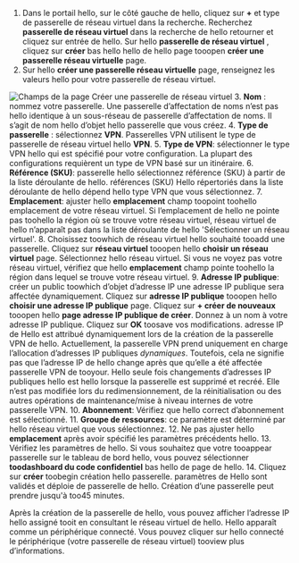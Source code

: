 1. Dans le portail hello, sur le côté gauche de hello, cliquez sur  **+**  et type de passerelle de réseau virtuel dans la recherche. Recherchez **passerelle de réseau virtuel** dans la recherche de hello retourner et cliquez sur entrée de hello. Sur hello **passerelle de réseau virtuel** , cliquez sur **créer** bas hello hello de hello page tooopen **créer une passerelle réseau virtuelle** page.
2. Sur hello **créer une passerelle réseau virtuelle** page, renseignez les valeurs hello pour votre passerelle de réseau virtuel.

  ![Champs de la page Créer une passerelle de réseau virtuel](./media/vpn-gateway-add-gw-p2s-rm-portal-include/p2sgw.png "Champs de la page Créer une passerelle de réseau virtuel")
3. **Nom** : nommez votre passerelle. Une passerelle d’affectation de noms n’est pas hello identique à un sous-réseau de passerelle d’affectation de noms. Il s’agit de nom hello d’objet hello passerelle que vous créez.
4. **Type de passerelle** : sélectionnez **VPN**. Passerelles VPN utilisent le type de passerelle de réseau virtuel hello **VPN**.
5. **Type de VPN**: sélectionner le type VPN hello qui est spécifié pour votre configuration. La plupart des configurations requièrent un type de VPN basé sur un itinéraire.
6. **Référence (SKU)**: passerelle hello sélectionnez référence (SKU) à partir de la liste déroulante de hello. références (SKU) Hello répertoriés dans la liste déroulante de hello dépend hello type VPN que vous sélectionnez.
7. **Emplacement**: ajuster hello **emplacement** champ toopoint toohello emplacement de votre réseau virtuel. Si l’emplacement de hello ne pointe pas toohello la région où se trouve votre réseau virtuel, réseau virtuel de hello n’apparaît pas dans la liste déroulante de hello 'Sélectionner un réseau virtuel'.
8. Choisissez toowhich de réseau virtuel hello souhaité tooadd une passerelle. Cliquez sur **réseau virtuel** tooopen hello **choisir un réseau virtuel** page. Sélectionnez hello réseau virtuel. Si vous ne voyez pas votre réseau virtuel, vérifiez que hello **emplacement** champ pointe toohello la région dans lequel se trouve votre réseau virtuel.
9. **Adresse IP publique**: créer un public toowhich d’objet d’adresse IP une adresse IP publique sera affectée dynamiquement. Cliquez sur **adresse IP publique** tooopen hello **choisir une adresse IP publique** page. Cliquez sur **+ créer de nouveaux** tooopen hello **page adresse IP publique de créer**. Donnez à un nom à votre adresse IP publique. Cliquez sur **OK** toosave vos modifications. adresse IP de Hello est attribué dynamiquement lors de la création de la passerelle VPN de hello. Actuellement, la passerelle VPN prend uniquement en charge l’allocation d’adresses IP publiques *dynamiques*. Toutefois, cela ne signifie pas que l’adresse IP de hello change après que qu’elle a été affectée passerelle VPN de tooyour. Hello seule fois changements d’adresses IP publiques hello est hello lorsque la passerelle est supprimé et recréé. Elle n’est pas modifiée lors du redimensionnement, de la réinitialisation ou des autres opérations de maintenance/mise à niveau internes de votre passerelle VPN.
10. **Abonnement**: Vérifiez que hello correct d’abonnement est sélectionné.
11. **Groupe de ressources**: ce paramètre est déterminé par hello réseau virtuel que vous sélectionnez.
12. Ne pas ajuster hello **emplacement** après avoir spécifié les paramètres précédents hello.
13. Vérifiez les paramètres de hello. Si vous souhaitez que votre tooappear passerelle sur le tableau de bord hello, vous pouvez sélectionner **toodashboard du code confidentiel** bas hello de page de hello.
14. Cliquez sur **créer** toobegin création hello passerelle. paramètres de Hello sont validés et déploie de passerelle de hello. Création d’une passerelle peut prendre jusqu'à too45 minutes.

Après la création de la passerelle de hello, vous pouvez afficher l’adresse IP hello assigné tooit en consultant le réseau virtuel de hello. Hello apparaît comme un périphérique connecté. Vous pouvez cliquer sur hello connecté le périphérique (votre passerelle de réseau virtuel) tooview plus d’informations.
